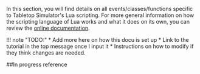 In this section, you will find details on all events/classes/functions specific to Tabletop Simulator's Lua scripting. For more general information on how the scripting language of Lua works and what it does on its own, you can review the [online documentation](https://www.lua.org/docs.html). 

!!! note "TODO:"
	* Add more here on how this docu is set up
	* Link to the tutorial in the top message once I input it
	* Instructions on how to modify if they think changes are needed.
	
	
##In progress reference

[<span class="tag tab"></span>](typeandclass)&nbsp; 
[<span class="tag str"></span>](typeandclass)&nbsp; 
[<span class="tag int"></span>](typeandclass)&nbsp; 
[<span class="tag flo"></span>](typeandclass)&nbsp; 
[<span class="tag nil"></span>](typeandclass)&nbsp; 
[<span class="tag boo"></span>](typeandclass)&nbsp; 
[<span class="tag obj"></span>](typeandclass)&nbsp; 
[<span class="tag var"></span>](typeandclass)&nbsp; 


[<span class="ret tab"></span>](typeandclass)&nbsp; 
[<span class="ret str"></span>](typeandclass)&nbsp; 
[<span class="ret int"></span>](typeandclass)&nbsp; 
[<span class="ret flo"></span>](typeandclass)&nbsp; 
[<span class="ret nil"></span>](typeandclass)&nbsp; 
[<span class="ret boo"></span>](typeandclass)&nbsp; 
[<span class="ret obj"></span>](typeandclass)&nbsp;
[<span class="ret var"></span>](typeandclass)&nbsp; 
